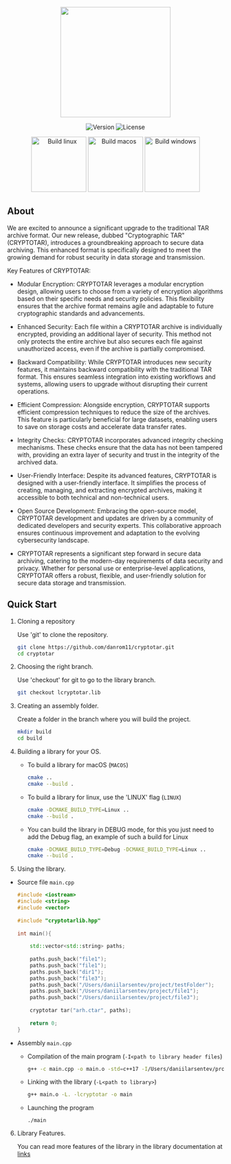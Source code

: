 <p align="center">
      <img src="https://sun9-76.userapi.com/impg/9v7gxtOn0-hZigN_A-5vt0boqzUNaPeIW4WXWg/9_sZodPSDv8.jpg?size=1024x1024&quality=95&sign=0d8154a894c5ba6f58d66384b5ced277&type=album" width="256">
</p>

<p align="center">
   <img src="https://img.shields.io/badge/VERSION-0.1-green" alt="Version">
   <img src="https://img.shields.io/badge/LICENSE-MIT-blue" alt="License">
</p>

<p align="center">
   <img src="https://img.shields.io/badge/BUILD-0.1-green?logo=linux" alt="Build linux" width="128">
   <img src="https://img.shields.io/badge/BUILD-0.1-green?logo=macOS" alt="Build macos" width="128">
   <img src="https://img.shields.io/badge/BUILD-%E2%9C%98-red?logo=windows" alt="Build windows" width="128">
</p>

## About

We are excited to announce a significant upgrade to the traditional TAR archive format. Our new release, dubbed "Cryptographic  TAR" (CRYPTOTAR), introduces a groundbreaking approach to secure data archiving. This enhanced format is specifically designed to meet the growing demand for robust security in data storage and transmission.

Key Features of CRYPTOTAR:

  -  Modular Encryption: CRYPTOTAR leverages a modular encryption design, allowing users to choose from a variety of encryption algorithms based on their specific needs and security policies. This flexibility ensures that the archive format remains agile and adaptable to future cryptographic standards and advancements.

  -  Enhanced Security: Each file within a CRYPTOTAR archive is individually encrypted, providing an additional layer of security. This method not only protects the entire archive but also secures each file against unauthorized access, even if the archive is partially compromised.

  -  Backward Compatibility: While CRYPTOTAR introduces new security features, it maintains backward compatibility with the traditional TAR format. This ensures seamless integration into existing workflows and systems, allowing users to upgrade without disrupting their current operations.

  -  Efficient Compression: Alongside encryption, CRYPTOTAR supports efficient compression techniques to reduce the size of the archives. This feature is particularly beneficial for large datasets, enabling users to save on storage costs and accelerate data transfer rates.

  -  Integrity Checks: CRYPTOTAR incorporates advanced integrity checking mechanisms. These checks ensure that the data has not been tampered with, providing an extra layer of security and trust in the integrity of the archived data.

  -  User-Friendly Interface: Despite its advanced features, CRYPTOTAR is designed with a user-friendly interface. It simplifies the process of creating, managing, and extracting encrypted archives, making it accessible to both technical and non-technical users.

  -  Open Source Development: Embracing the open-source model, CRYPTOTAR development and updates are driven by a community of dedicated developers and security experts. This collaborative approach ensures continuous improvement and adaptation to the evolving cybersecurity landscape.

  -  CRYPTOTAR represents a significant step forward in secure data archiving, catering to the modern-day requirements of data security and privacy. Whether for personal use or enterprise-level applications, CRYPTOTAR offers a robust, flexible, and user-friendly solution for secure data storage and transmission.

## Quick Start

1. Cloning a repository

    Use 'git' to clone the repository.

    ```zsh
    git clone https://github.com/danrom11/cryptotar.git
    cd cryptotar
    ```
2. Choosing the right branch.

   Use 'checkout' for git to go to the library branch.

   ```zsh
   git checkout lcryptotar.lib
   ```
3. Creating an assembly folder.

   Create a folder in the branch where you will build the project.

   ```zsh
   mkdir build
   cd build
   ```

4. Building a library for your OS.

   - To build a library for macOS (`MACOS`)

  
     ```zsh
     cmake ..
     cmake --build .
     ```

   - To build a library for linux, use the 'LINUX' flag (`LINUX`)

   
     ```zsh
     cmake -DCMAKE_BUILD_TYPE=Linux ..
     cmake --build .
     ```

   - You can build the library in DEBUG mode, for this you just need to add the Debug flag, an example of such a build for Linux
     

     ```zsh
     cmake -DCMAKE_BUILD_TYPE=Debug -DCMAKE_BUILD_TYPE=Linux ..
     cmake --build .
     ```

5. Using the library.


  - Source file `main.cpp`


    ```cpp
    #include <iostream>
    #include <string>
    #include <vector>
        
    #include "cryptotarlib.hpp"
        
    int main(){
        
        std::vector<std::string> paths;
            
        paths.push_back("file1");
        paths.push_back("file1");
        paths.push_back("dir1");
        paths.push_back("file3");
        paths.push_back("/Users/daniilarsentev/project/testFolder");
        paths.push_back("/Users/daniilarsentev/project/file1");
        paths.push_back("/Users/daniilarsentev/project/file3");
        
        cryptotar tar("arh.ctar", paths);
          
        return 0;
    }
    ```

- Assembly `main.cpp`

  - Compilation of the main program (`-I<path to library header files`)
    
    ```zsh
    g++ -c main.cpp -o main.o -std=c++17 -I/Users/daniilarsentev/project/cryptotar
    ```

  - Linking with the library (`-L<path to library>`)

    ```zsh
    g++ main.o -L. -lcryptotar -o main
    ```

  - Launching the program

    ```
    ./main
    ```

6. Library Features.

   You can read more features of the library in the library documentation at [links](https://github.com/danrom11/cryptotar/blob/main/DOCUMENTATION.md#documentation)

